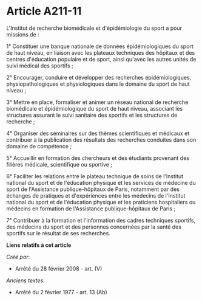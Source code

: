 # Article A211-11

L'Institut de recherche biomédicale et d'épidémiologie du sport a pour missions de :

1° Constituer une banque nationale de données épidémiologiques du sport de haut niveau, en liaison avec les plateaux
techniques des hôpitaux et des centres d'éducation populaire et de sport, ainsi qu'avec les autres unités de suivi médical
des sportifs ;

2° Encourager, conduire et développer des recherches épidémiologiques, physiopathologiques et physiologiques dans le domaine
du sport de haut niveau ;

3° Mettre en place, formaliser et animer un réseau national de recherche biomédicale et épidémiologique du sport de haut
niveau, associant les structures assurant le suivi sanitaire des sportifs et les structures de recherche ;

4° Organiser des séminaires sur des thèmes scientifiques et médicaux et contribuer à la publication des résultats des
recherches conduites dans son domaine de compétence ;

5° Accueillir en formation des chercheurs et des étudiants provenant des filières médicale, scientifique ou sportive ;

6° Faciliter les relations entre le plateau technique de soins de l'Institut national du sport et de l'éducation physique et
les services de médecine du sport de l'Assistance publique-hôpitaux de Paris, notamment par des échanges de pratiques et
d'expériences entre les médecins de l'Institut national du sport et de l'éducation physique et les praticiens hospitaliers ou
médecins en formation de l'Assistance publique-hôpitaux de Paris ;

7° Contribuer à la formation et l'information des cadres techniques sportifs, des médecins du sport et des personnes
concernées par la santé des sportifs sur le résultat de ses recherches.

**Liens relatifs à cet article**

_Créé par_:

  - Arrêté du 28 février 2008 - art. (V)

_Anciens textes_:

  - Arrêté du 2 février 1977 - art. 13 (Ab)
